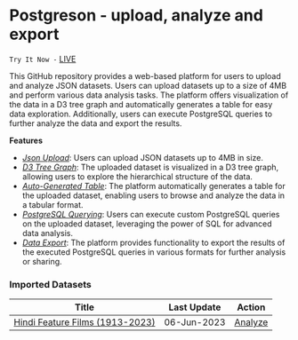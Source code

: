 # Postgreson - upload, analyze and export

 `Try It Now -` [LIVE](https://www.codeflu.com/postgreson)

This GitHub repository provides a web-based platform for users to upload and analyze JSON datasets. Users can upload datasets up to a size of 4MB and perform various data analysis tasks. The platform offers visualization of the data in a D3 tree graph and automatically generates a table for easy data exploration. Additionally, users can execute PostgreSQL queries to further analyze the data and export the results.

**Features**
 
 - *<ins>Json Upload</ins>*: Users can upload JSON datasets up to 4MB in size.
 -  *<ins>D3 Tree Graph</ins>*: The uploaded dataset is visualized in a D3 tree graph, allowing users to explore the hierarchical structure of the
   data.
  - <ins>*Auto-Generated Table</ins>*: The platform automatically generates a table for the uploaded dataset, enabling users to browse and analyze the
   data in a tabular format.
  - *<ins>PostgreSQL Querying</ins>*: Users can execute custom PostgreSQL queries on the uploaded dataset, leveraging the power of SQL for advanced data
   analysis.
  - *<ins>Data Export</ins>*: The platform provides functionality to export the results of the executed PostgreSQL queries in various formats for
   further analysis or sharing.

### **Imported Datasets**

| Title | Last Update | Action
|--|--|--|
| [Hindi Feature Films (1913-2023)](https://github.com/code-flu/postgreson/tree/main/datasets/Hindi_Feature_Films_(1913-2023).json) | 06-Jun-2023 | [Analyze](https://www.codeflu.com/postgreson.new)